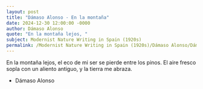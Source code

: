 ```yaml
---
layout: post
title: "Dámaso Alonso - En la montaña"
date: 2024-12-30 12:00:00 -0000
author: Dámaso Alonso
quote: "En la montaña lejos, "
subject: Modernist Nature Writing in Spain (1920s)
permalink: /Modernist Nature Writing in Spain (1920s)/Dámaso Alonso/Dámaso Alonso - En la montaña
---
```


En la montaña lejos, 
el eco de mi ser
se pierde entre los pinos.
El aire fresco sopla
con un aliento antiguo,
y la tierra me abraza.

- Dámaso Alonso
